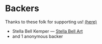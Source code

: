# Backers

Thanks to these folk for supporting us! [(here)](https://salt.bountysource.com/teams/verified-integer-gaussian-elimination)

* Stella Bell Kemper — [Stella Bell Art](stella-bell.com)
* and 1 anonymous backer
